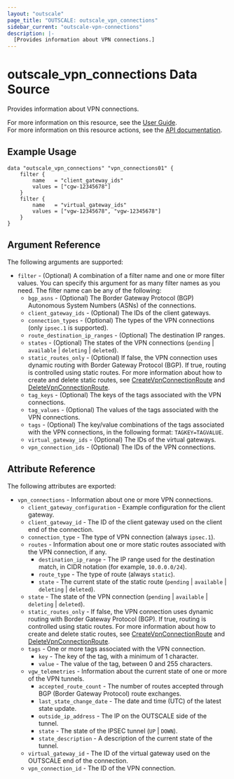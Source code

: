 ```yaml
---
layout: "outscale"
page_title: "OUTSCALE: outscale_vpn_connections"
sidebar_current: "outscale-vpn-connections"
description: |-
  [Provides information about VPN connections.]
---
```


# outscale_vpn_connections Data Source

Provides information about VPN connections.

For more information on this resource, see the [User Guide](https://docs.outscale.com/en/userguide/About-VPN-Connections.html).  
For more information on this resource actions, see the [API documentation](https://docs.outscale.com/api#3ds-outscale-api-vpnconnection).

## Example Usage

```hcl
data "outscale_vpn_connections" "vpn_connections01" {
	filter {
		name   = "client_gateway_ids"
		values = ["cgw-12345678"]
	}
	filter {
		name   = "virtual_gateway_ids"
		values = ["vgw-12345678", "vgw-12345678"]
	}
}
```

## Argument Reference

The following arguments are supported:

* `filter` - (Optional) A combination of a filter name and one or more filter values. You can specify this argument for as many filter names as you need. The filter name can be any of the following:
    * `bgp_asns` - (Optional) The Border Gateway Protocol (BGP) Autonomous System Numbers (ASNs) of the connections.
    * `client_gateway_ids` - (Optional) The IDs of the client gateways.
    * `connection_types` - (Optional) The types of the VPN connections (only `ipsec.1` is supported).
    * `route_destination_ip_ranges` - (Optional) The destination IP ranges.
    * `states` - (Optional) The states of the VPN connections (`pending` \| `available` \| `deleting` \| `deleted`).
    * `static_routes_only` - (Optional) If false, the VPN connection uses dynamic routing with Border Gateway Protocol (BGP). If true, routing is controlled using static routes. For more information about how to create and delete static routes, see [CreateVpnConnectionRoute](https://docs.outscale.com/api#createvpnconnectionroute) and [DeleteVpnConnectionRoute](https://docs.outscale.com/api#deletevpnconnectionroute).
    * `tag_keys` - (Optional) The keys of the tags associated with the VPN connections.
    * `tag_values` - (Optional) The values of the tags associated with the VPN connections.
    * `tags` - (Optional) The key/value combinations of the tags associated with the VPN connections, in the following format: `TAGKEY=TAGVALUE`.
    * `virtual_gateway_ids` - (Optional) The IDs of the virtual gateways.
    * `vpn_connection_ids` - (Optional) The IDs of the VPN connections.

## Attribute Reference

The following attributes are exported:

* `vpn_connections` - Information about one or more VPN connections.
    * `client_gateway_configuration` - Example configuration for the client gateway.
    * `client_gateway_id` - The ID of the client gateway used on the client end of the connection.
    * `connection_type` - The type of VPN connection (always `ipsec.1`).
    * `routes` - Information about one or more static routes associated with the VPN connection, if any.
        * `destination_ip_range` - The IP range used for the destination match, in CIDR notation (for example, `10.0.0.0/24`).
        * `route_type` - The type of route (always `static`).
        * `state` - The current state of the static route (`pending` \| `available` \| `deleting` \| `deleted`).
    * `state` - The state of the VPN connection (`pending` \| `available` \| `deleting` \| `deleted`).
    * `static_routes_only` - If false, the VPN connection uses dynamic routing with Border Gateway Protocol (BGP). If true, routing is controlled using static routes. For more information about how to create and delete static routes, see [CreateVpnConnectionRoute](https://docs.outscale.com/api#createvpnconnectionroute) and [DeleteVpnConnectionRoute](https://docs.outscale.com/api#deletevpnconnectionroute).
    * `tags` - One or more tags associated with the VPN connection.
        * `key` - The key of the tag, with a minimum of 1 character.
        * `value` - The value of the tag, between 0 and 255 characters.
    * `vgw_telemetries` - Information about the current state of one or more of the VPN tunnels.
        * `accepted_route_count` - The number of routes accepted through BGP (Border Gateway Protocol) route exchanges.
        * `last_state_change_date` - The date and time (UTC) of the latest state update.
        * `outside_ip_address` - The IP on the OUTSCALE side of the tunnel.
        * `state` - The state of the IPSEC tunnel (`UP` \| `DOWN`).
        * `state_description` - A description of the current state of the tunnel.
    * `virtual_gateway_id` - The ID of the virtual gateway used on the OUTSCALE end of the connection.
    * `vpn_connection_id` - The ID of the VPN connection.
